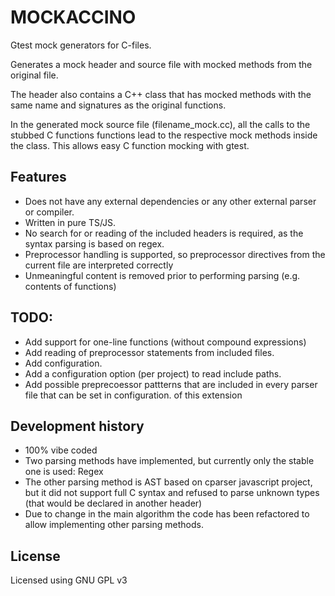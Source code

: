# MOCKACCINO

Gtest mock generators for C-files.

Generates a mock header and source file with mocked methods from the original file.

The header also contains a C++ class that has mocked methods with the same name and signatures as the original functions.

In the generated mock source file (filename_mock.cc), all the calls to the stubbed C functions functions lead to the respective mock methods inside the class.
This allows easy C function mocking with gtest.


## Features
- Does not have any external dependencies or any other external parser or compiler.
- Written in pure TS/JS.
- No search for or reading of the included headers is required, as the syntax parsing is based on regex.
- Preprocessor handling is supported, so preprocessor directives from the current file are interpreted correctly
- Unmeaningful content is removed prior to performing parsing (e.g. contents of functions)


## TODO:
- Add support for one-line functions (without compound expressions)
- Add reading of preprocessor statements from included files.
- Add configuration.
- Add a configuration option (per project) to read include paths.
- Add possible preprecoessor pattterns that are included in every parser file that can be set in configuration. of this extension


## Development history
- 100% vibe coded
- Two parsing methods have implemented, but currently only the stable one is used: Regex
- The other parsing method is AST based on cparser javascript project, but it did not support full C syntax and refused to parse unknown types (that would be declared in another header)
- Due to change in the main algorithm the code has been refactored to allow implementing other parsing methods.


## License
Licensed using GNU GPL v3
